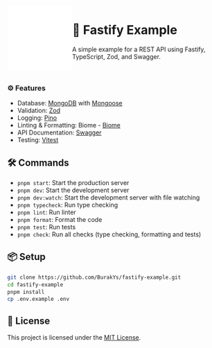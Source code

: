 <img src="https://raw.githubusercontent.com/fastify/graphics/master/fastify-1000px-square-01.png" align="left" width="150" height="150" alt="Fastify Logo">

# 🚀 Fastify Example

A simple example for a REST API using Fastify, TypeScript, Zod, and Swagger.

<br />

### ⚙️ Features

- Database: [MongoDB](https://www.mongodb.com) with [Mongoose](https://mongoosejs.com)
- Validation: [Zod](https://zod.dev)
- Logging: [Pino](https://getpino.io)
- Linting & Formatting: Biome - [Biome](https://biomejs.dev)
- API Documentation: [Swagger](https://swagger.io)
- Testing: [Vitest](https://vitest.dev)

## 🛠️ Commands

- `pnpm start`: Start the production server
- `pnpm dev`: Start the development server
- `pnpm dev:watch`: Start the development server with file watching
- `pnpm typecheck`: Run type checking
- `pnpm lint`: Run linter
- `pnpm format`: Format the code
- `pnpm test`: Run tests
- `pnpm check`: Run all checks (type checking, formatting and tests)

## 📦 Setup

```sh
git clone https://github.com/BurakYs/fastify-example.git
cd fastify-example
pnpm install
cp .env.example .env
```

## 📝 License

This project is licensed under the [MIT License](./LICENSE).